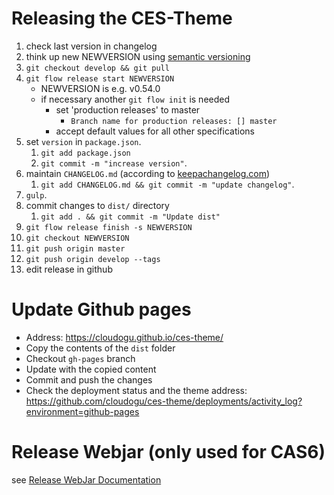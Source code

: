 # Releasing the CES-Theme

1. check last version in changelog
2. think up new NEWVERSION using [semantic versioning](https://semver.org/)
3. `git checkout develop && git pull`
4. `git flow release start NEWVERSION`
   * NEWVERSION is e.g. v0.54.0
   * if necessary another `git flow init` is needed
      * set 'production releases' to master
         * `Branch name for production releases: [] master`
      * accept default values for all other specifications
5. set `version` in `package.json`.
   1. `git add package.json`
   2. `git commit -m "increase version"`.
6. maintain `CHANGELOG.md` (according to [keepachangelog.com](https://keepachangelog.com/en/1.0.0/))
   1. `git add CHANGELOG.md && git commit -m "update changelog"`.
7. `gulp`.
8. commit changes to `dist/` directory
   1. `git add . && git commit -m "Update dist"`
9. `git flow release finish -s NEWVERSION`
10. `git checkout NEWVERSION`
11. `git push origin master`
12. `git push origin develop --tags`
13. edit release in github

# Update Github pages 
- Address: https://cloudogu.github.io/ces-theme/
- Copy the contents of the `dist` folder
- Checkout `gh-pages` branch
- Update with the copied content
- Commit and push the changes
- Check the deployment status and the theme address: https://github.com/cloudogu/ces-theme/deployments/activity_log?environment=github-pages 

# Release Webjar (only used for CAS6)
  
 see [Release WebJar Documentation](Release_WebJar_en.md) 
